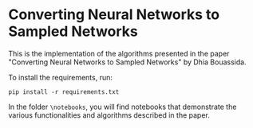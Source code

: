 # Converting Neural Networks to Sampled Networks

This is the implementation of the algorithms presented in the paper "Converting Neural Networks to Sampled Networks" by
Dhia Bouassida.

To install the requirements, run:

```
pip install -r requirements.txt
```

In the folder ``\notebooks``, you will find notebooks that demonstrate the various functionalities and algorithms
described in the paper.